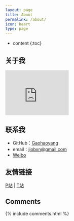 ```yaml
---
layout: page
title: About
permalink: /about/
icon: heart
type: page
---
```


* content
{:toc}

## 关于我

<iframe src="https://githubbadge.appspot.com/jiobxn?s=1" style="border: 0;height: 142px;width: 200px;overflow: hidden;" frameBorder="0"></iframe>

## 联系我

* GitHub：[Gaohaoyang](https://github.com/jiobxn)
* email：jiobxn@gmail.com
* [Weibo](https://weibo.com/520124416)

## 友情链接

[P站](https://#/) \| [T站](https://#) 

## Comments

{% include comments.html %}
